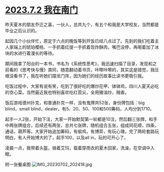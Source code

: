 # [2023.7.2 我在南门](https://github.com/zfy68/gitblog/issues/79)

昨天夏木的朋友乔迁之喜，一伙人，总共九个，有五个和我是大学校友，当然都是毕业之后认识的。

起因几个小伙伴忙，原定于六点的晚饭等到开饭已经八点过了。先到的我们吃着主人家端上的琥珀樱桃、一手抓着红提一手抓着现炸酥肉，嘴巴没停，再喝着加了冰块的水进行着漫长的等待。

期间我拿了阳台的一本书，书名为《系统性思考》，我迅速扫描了目录，发现和之前看的《思考快与慢》类同，随意翻动着书页，咔嚓咔嚓的，其实这是错觉，我压根没看书了，我在听她们摆龙门阵，因为她们的经历故事比读书更吸引我。

吃饭过程中，大家有说有笑，吃到了很好吃的爆炒花甲、钵钵鸡，四川人夏天必吃的空心菜。当然最近我也特别喜欢吃红苕尖，全用猪油炒，贼香。

饭后游戏德州扑克，和普通扑克一样，没有鬼牌共52张，身份牌包括：big blind，small blind，dealer，有5、20、50、100和500筹码，人均分到1710。

起手一人2张，开始下注，大家一开始默契第一轮都是10注，然后翻三张牌，和手中两张牌组合，后续还有两张，总共七张牌，随机组合五张，组成同花顺，四条，通话，葫芦等。大家开始追加筹码，有偷鸡，有博弈，有玩心理。完了两轮套路玩明白，有人开始博大的了，起手100，以及all in，玩的可开心了。

凌晨一点，我带着头盔，骑着艾玛，载着穿雨衣的夏木回家，洗澡，在空调中入眠。

附一张餐桌图
![IMG_20230702_202418.jpg](https://github.com/zfy68/gitblog/assets/37278360/1532605d-556a-46da-b3a0-38f08ffc6d18)




